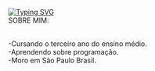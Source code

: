 

[![Typing SVG](https://readme-typing-svg.demolab.com/?lines=OLA!+Me+Chamo+Gabriel+Shimoda.;Bem+Vindo+ao+meu+github+>:D)](https://git.io/typing-svg)
<br>
SOBRE MIM:

<br>
-Cursando o terceiro ano do ensino médio.
<br>
-Aprendendo sobre programação.
<br>
-Moro em São Paulo Brasil.
